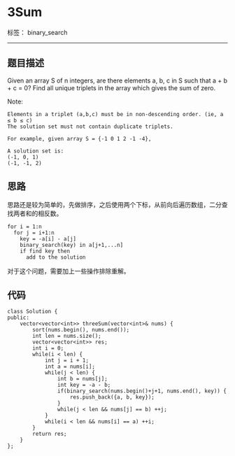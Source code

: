 ﻿# 3Sum

标签： binary_search

---

## 题目描述
Given an array S of n integers, are there elements a, b, c in S such that a + b + c = 0? Find all unique triplets in the array which gives the sum of zero.

Note:

    Elements in a triplet (a,b,c) must be in non-descending order. (ie, a ≤ b ≤ c)
    The solution set must not contain duplicate triplets.

    For example, given array S = {-1 0 1 2 -1 -4},

    A solution set is:
    (-1, 0, 1)
    (-1, -1, 2)

## 思路
思路还是较为简单的，先做排序，之后使用两个下标，从前向后遍历数组，二分查找两者和的相反数。
```
for i = 1:n
  for j = i+1:n
    key = -a[i] - a[j]
    binary_search(key) in a[j+1,...n]
    if find key then
      add to the solution
```
对于这个问题，需要加上一些操作排除重解。

## 代码
```
class Solution {
public:
    vector<vector<int>> threeSum(vector<int>& nums) {
        sort(nums.begin(), nums.end());
        int len = nums.size();
        vector<vector<int>> res;
        int i = 0;
        while(i < len) {
            int j = i + 1;
            int a = nums[i];
            while(j < len) {
                int b = nums[j];
                int key = -a - b;
                if(binary_search(nums.begin()+j+1, nums.end(), key)) {
                    res.push_back({a, b, key});
                }
                while(j < len && nums[j] == b) ++j;
            }
            while(i < len && nums[i] == a) ++i;
        }
        return res;
    }
};
```



